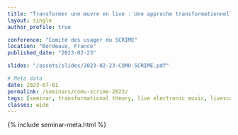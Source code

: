 ```yaml
---
title: "Transformer une œuvre en live : Une approche transformationnelle de la performance"
layout: single
author_profile: true

conference: "Comité des usager du SCRIME"
location: "Bordeaux, France"
published_date: "2023-02-23"

slides: "/assets/slides/2023-02-23-COMU-SCRIME.pdf"

# Meta data
date: 2023-07-01
permalink: /seminars/comu-scrime-2023/
tags: [seminar, transformational theory, live electronic music, livescaler]
classes: wide
---
```


{% include seminar-meta.html %}

<br/>

